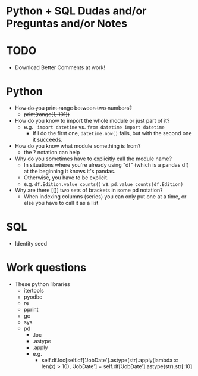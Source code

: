# Python + SQL Dudas and/or Preguntas and/or Notes

# TODO
  - Download Better Comments at work!
# Python
- ~~How do you print range between two numbers?~~
    - ~~print(range(1, 101))~~
- How do you know to import the whole module or just part of it?
  - e.g. ` import datetime` vs. `from datetime import datetime`
    - If I do the first one, `datetime.now()` fails, but with the second one it succeeds.
- How do you know what module something is from?
  - the ? notation can help
- Why do you sometimes have to explicitly call the module name?
  - In situations where you're already using "df" (which is a pandas df) at the beginning it knows it's pandas.
  - Otherwise, you have to be explicit.
  - e.g. ``` df.Edition.value_counts() ``` vs. ```pd.value_counts(df.Edition)```
- Why are there [[]] two sets of brackets in some pd notation?
  - When indexing columns (series) you can only put one at a time, or else you have to call it as a list
  
# SQL
- Identity seed

# Work questions
- These python libraries
  - itertools
  - pyodbc
  - re
  - pprint
  - gc
  - sys
  - pd 
    - .loc
    - .astype
    - .apply
    - e.g.
      - self.df.loc[self.df['JobDate'].astype(str).apply(lambda x: len(x) > 10), 'JobDate'] = self.df['JobDate'].astype(str).str[:10]